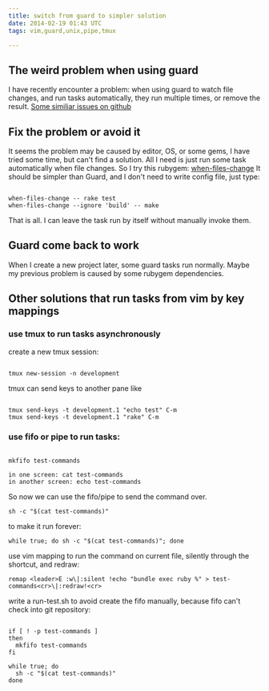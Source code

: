 ```yaml
---
title: switch from guard to simpler solution
date: 2014-02-19 01:43 UTC
tags: vim,guard,unix,pipe,tmux

---
```

## The weird problem when using guard
I have recently encounter a problem: when using guard to watch file changes,
and run tasks automatically, they run multiple times, or remove the result.
[Some similiar issues on github](https://github.com/netzpirat/guard-coffeescript/issues/28)

## Fix the problem or avoid it

It seems the problem may be caused by editor, OS, or some gems, I have tried
some time, but can't find a solution. All I need is just run some task
automatically when file changes. So I try this rubygem:
[when-files-change](https://github.com/adamsanderson/when-files-change) It
should be simpler than Guard, and I don't need to write config file, just type:

```shell

when-files-change -- rake test
when-files-change --ignore 'build' -- make
```

That is all. I can leave the task run by itself without manually invoke them.

## Guard come back to work
When I create a new project later, some guard tasks run normally. Maybe my
previous problem is caused by some rubygem dependencies.

## Other solutions that run tasks from vim by key mappings

### use tmux to run tasks asynchronously
create a new tmux session:

```shell

tmux new-session -n development
```
tmux can send keys to another pane like

```shell

tmux send-keys -t development.1 "echo test" C-m
tmux send-keys -t development.1 "rake" C-m
```

### use fifo or pipe to run tasks:

```shell

mkfifo test-commands

in one screen: cat test-commands
in another screen: echo test-commands
```
So now we can use the fifo/pipe to send the command over.

```shell
sh -c "$(cat test-commands)"
```

to make it run forever:

```shell
while true; do sh -c "$(cat test-commands)"; done
```

use vim mapping to run the command on current file, silently through the shortcut, and redraw:

```shell
remap <leader>E :w\|:silent !echo "bundle exec ruby %" > test-commands<cr>\|:redraw!<cr>
```

write a run-test.sh to avoid create the fifo manually, because fifo can't check into git repository:

```shell

if [ ! -p test-commands ]
then
  mkfifo test-commands
fi

while true; do
  sh -c "$(cat test-commands)"
done

```
